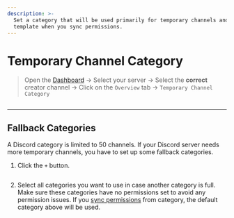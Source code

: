 ```yaml
---
description: >-
  Set a category that will be used primarily for temporary channels and as a
  template when you sync permissions.
---
```


# Temporary Channel Category

> Open the [Dashboard](https://tempvoice.xyz/dashboard) -> Select your server -> Select the **correct** creator channel -> Click on the `Overview` tab -> `Temporary Channel Category`

<figure><img src="../../../.gitbook/assets/image (5) (1).png" alt=""><figcaption></figcaption></figure>

***

## Fallback Categories

A Discord category is limited to 50 channels. If your Discord server needs more temporary channels, you have to set up some fallback categories.

1. Click the `+` button.

<figure><img src="../../../.gitbook/assets/image (6) (1).png" alt=""><figcaption></figcaption></figure>

2. Select all categories you want to use in case another category is full. Make sure these categories have no permissions set to avoid any permission issues. If you [sync permissions](../permissions/synchronize-permissions.md) from category, the default category above will be used.

<figure><img src="../../../.gitbook/assets/image (7) (1).png" alt=""><figcaption></figcaption></figure>
